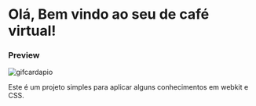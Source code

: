 # Olá, Bem vindo ao seu de café virtual!

### Preview

![gifcardapio](https://media.giphy.com/media/qhYEQ6wLqEb84gyCiK/giphy.gif?cid=790b76113db8f252e0570113551cd66bd96886a6d90c37f4&rid=giphy.gif&ct=g)

Este é um projeto simples para aplicar alguns conhecimentos em webkit e CSS.
